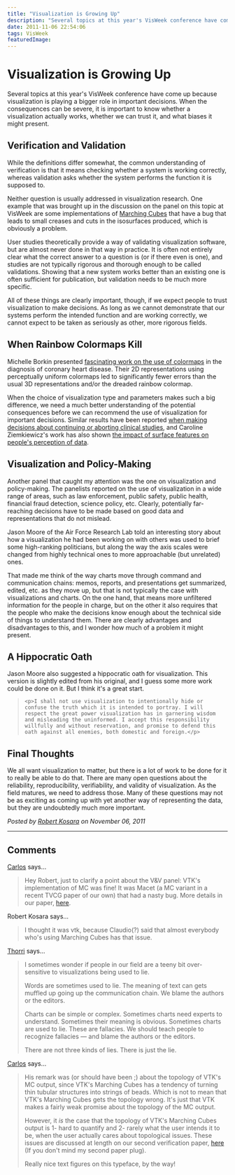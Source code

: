 ```yaml
---
title: "Visualization is Growing Up"
description: "Several topics at this year's VisWeek conference have come up because visualization is playing a bigger role in important decisions. When the consequences can be severe, it is important to know whether a visualization actually works, whether we can trust it, and what biases it might present."
date: 2011-11-06 22:54:06
tags: VisWeek
featuredImage: 
---
```


# Visualization is Growing Up

Several topics at this year's VisWeek conference have come up because visualization is playing a bigger role in important decisions. When the consequences can be severe, it is important to know whether a visualization actually works, whether we can trust it, and what biases it might present.

## Verification and Validation

While the definitions differ somewhat, the common understanding of verification is that it means checking whether a system is working correctly, whereas validation asks whether the system performs the function it is supposed to.

Neither question is usually addressed in visualization research. One example that was brought up in the discussion on the panel on this topic at VisWeek are  some implementations of <a href="http://en.wikipedia.org/wiki/Marching_cubes">Marching Cubes</a> that have a bug that leads to small creases and cuts in the isosurfaces produced, which is obviously a problem.

User studies theoretically provide a way of validating visualization software, but are almost never done in that way in practice. It is often not entirely clear what the correct answer to a question is (or if there even is one), and studies are not typically rigorous and thorough enough to be called validations. Showing that a new system works better than an existing one is often sufficient for publication, but validation needs to be much more specific.

All of these things are clearly important, though, if we expect people to trust visualization to make decisions. As long as we cannot demonstrate that our systems perform the intended function and are working correctly, we cannot expect to be taken as seriously as other, more rigorous fields.

## When Rainbow Colormaps Kill

Michelle Borkin presented <a href="http://gvi.seas.harvard.edu/paper/evaluation-artery-visualizations-heart-disease-diagnosis">fascinating work on the use of colormaps</a> in the diagnosis of coronary heart disease. Their 2D representations using perceptually uniform colormaps led to significantly fewer errors than the usual 3D representations and/or the dreaded rainbow colormap.

When the choice of visualization type and parameters makes such a big difference, we need a much better understanding of the potential consequences before we can recommend the use of visualization for important decisions. Similar results have been reported <a href="/blog/2011/visualization-choice-influences-decisions">when making decisions about continuing or aborting clinical studies</a>, and Caroline Ziemkiewicz's work has also shown <a href="/blog/2010/paper-implied-dynamics-in-information-visualization">the impact of surface features on people's perception of data</a>.

## Visualization and Policy-Making

Another panel that caught my attention was the one on visualization and policy-making. The panelists reported on the use of visualization in a wide range of areas, such as law enforcement, public safety, public health, financial fraud detection, science policy, etc. Clearly, potentially far-reaching decisions have to be made based on good data and representations that do not mislead.

Jason Moore of the Air Force Research Lab told an interesting story about how a visualization he had been working on with others was used to brief some high-ranking politicians, but along the way the axis scales were changed from highly technical ones to more approachable (but unrelated) ones.

That made me think of the way charts move through command and communication chains: memos, reports, and presentations get summarized, edited, etc. as they move up, but that is not typically the case with visualizations and charts. On the one hand, that means more unfiltered information for the people in charge, but on the other it also requires that the people who make the decisions know enough about the technical side of things to understand them. There are clearly advantages and disadvantages to this, and I wonder how much of a problem it might present.

## A Hippocratic Oath

Jason Moore also suggested a hippocratic oath for visualization. This version is slightly edited from his original, and I guess some more work could be done on it. But I think it's a great start.

>	
>	  <p>I shall not use visualization to intentionally hide or confuse the truth which it is intended to portray. I will respect the great power visualization has in garnering wisdom and misleading the uninformed. I accept this responsibility willfully and without reservation, and promise to defend this oath against all enemies, both domestic and foreign.</p>
>	

## Final Thoughts

We all want visualization to matter, but there is a lot of work to be done for it to really be able to do that. There are many open questions about the reliability, reproducibility, verifiability, and validity of visualization. As the field matures, we need to address those. Many of these questions may not be as exciting as coming up with yet another way of representing the data, but they are undoubtedly much more important.


_Posted by <a href="/about">Robert Kosara</a> on November 06, 2011_


<aside class="comments">

---
## Comments

<a href="http://cscheid.net" rel="nofollow noopener" target="_blank">Carlos</a> says…
>	Hey Robert, just to clarify a point about the V&V panel: VTK's implementation of MC was fine! It was Macet (a MC variant in a recent TVCG paper of our own) that had a nasty bug. More details in our paper, <a href="http://cscheid.net/papers/verifiable_visualization_for_isosurface_extraction">here</a>.

Robert Kosara says…
>	I thought it was vtk, because Claudio(?) said that almost everybody who's using Marching Cubes has that issue.

<a href="http://www.datamarket.com" rel="nofollow noopener" target="_blank">Thorri</a> says…
>	I sometimes wonder if people in our field are a teeny bit over-sensitive to visualizations being used to lie.
>	
>	Words are sometimes used to lie. The meaning of text can gets muffled up going up the communication chain. We blame the authors or the editors.
>	
>	Charts can be simple or complex. Sometimes charts need experts to understand.  Sometimes their meaning is obvious. Sometimes charts are used to lie. These are fallacies. We should teach people to recognize fallacies — and blame the authors or the editors.
>	
>	There are not three kinds of lies. There is just the lie.

<a href="http://cscheid.net" rel="nofollow noopener" target="_blank">Carlos</a> says…
>	His remark was (or should have been ;) about the topology of VTK's MC output, since VTK's Marching Cubes has a tendency of turning thin tubular structures into strings of beads. Which is not to mean that VTK's Marching Cubes gets the topology wrong. It's just that VTK makes a fairly weak promise about the topology of the MC output.
>	
>	However, it _is_ the case that the topology of VTK's Marching Cubes output is 1- hard to quantify and 2- rarely what the user intends it to be, when the user actually cares about topological issues. These issues are discussed at length on our second verification paper, <a href="http://cscheid.net/papers/topology_verification_for_isosurface_extraction">here</a> (If you don't mind my second paper plug).
>	
>	Really nice text figures on this typeface, by the way!

</aside>

